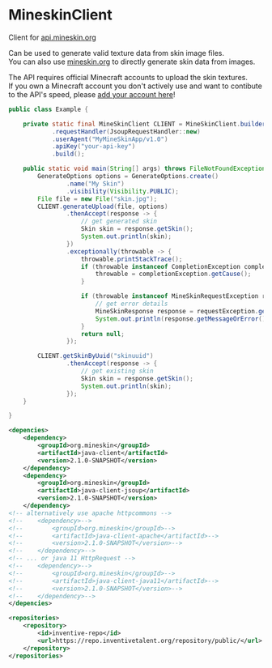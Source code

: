# MineskinClient

Client for [api.mineskin.org](https://mineskin.org)

Can be used to generate valid texture data from skin image files.  
You can also use [mineskin.org](https://mineskin.org) to directly generate skin data from images.

The API requires official Minecraft accounts to upload the skin textures.  
If you own a Minecraft account you don't actively use and want to contibute to the API's speed,
please [add your account here](https://mineskin.org/account)!

```java
public class Example {

    private static final MineSkinClient CLIENT = MineSkinClient.builder()
            .requestHandler(JsoupRequestHandler::new)
            .userAgent("MyMineSkinApp/v1.0")
            .apiKey("your-api-key")
            .build();

    public static void main(String[] args) throws FileNotFoundException {
        GenerateOptions options = GenerateOptions.create()
                .name("My Skin")
                .visibility(Visibility.PUBLIC);
        File file = new File("skin.jpg");
        CLIENT.generateUpload(file, options)
                .thenAccept(response -> {
                    // get generated skin
                    Skin skin = response.getSkin();
                    System.out.println(skin);
                })
                .exceptionally(throwable -> {
                    throwable.printStackTrace();
                    if (throwable instanceof CompletionException completionException) {
                        throwable = completionException.getCause();
                    }

                    if (throwable instanceof MineSkinRequestException requestException) {
                        // get error details
                        MineSkinResponse response = requestException.getResponse();
                        System.out.println(response.getMessageOrError());
                    }
                    return null;
                });

        CLIENT.getSkinByUuid("skinuuid")
                .thenAccept(response -> {
                    // get existing skin
                    Skin skin = response.getSkin();
                    System.out.println(skin);
                });
    }

}
```  


```xml
<depencies>
    <dependency>
        <groupId>org.mineskin</groupId>
        <artifactId>java-client</artifactId>
        <version>2.1.0-SNAPSHOT</version>
    </dependency>
    <dependency>
        <groupId>org.mineskin</groupId>
        <artifactId>java-client-jsoup</artifactId>
        <version>2.1.0-SNAPSHOT</version>
    </dependency>
<!-- alternatively use apache httpcommons -->
<!--    <dependency>-->
<!--        <groupId>org.mineskin</groupId>-->
<!--        <artifactId>java-client-apache</artifactId>-->
<!--        <version>2.1.0-SNAPSHOT</version>-->
<!--    </dependency>-->
<!-- ... or java 11 HttpRequest -->
<!--    <dependency>-->
<!--        <groupId>org.mineskin</groupId>-->
<!--        <artifactId>java-client-java11</artifactId>-->
<!--        <version>2.1.0-SNAPSHOT</version>-->
<!--    </dependency>-->
</depencies>
```
```xml
<repositories>
    <repository>
        <id>inventive-repo</id>
        <url>https://repo.inventivetalent.org/repository/public/</url>
    </repository>
</repositories>
```
